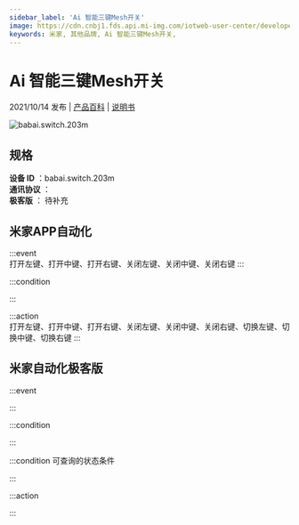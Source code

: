 ```yaml
---
sidebar_label: 'Ai 智能三键Mesh开关'
image: https://cdn.cnbj1.fds.api.mi-img.com/iotweb-user-center/developer_16790676207279aGzvQRX.png?GalaxyAccessKeyId=AKVGLQWBOVIRQ3XLEW&Expires=9223372036854775807&Signature=YJ2miAYMilM69PdaNDpSiVyVnkk=
keywords: 米家, 其他品牌, Ai 智能三键Mesh开关, 
---
```

# Ai 智能三键Mesh开关

2021/10/14 发布 | [产品百科](https://home.mi.com/webapp/content/baike/product/index.html?model=babai.switch.203m/) | [说明书](https://home.mi.com/views/introduction.html?model=babai.switch.203m&region=cn)

![babai.switch.203m](https://cdn.cnbj1.fds.api.mi-img.com/iotweb-user-center/developer_16790676207279aGzvQRX.png?GalaxyAccessKeyId=AKVGLQWBOVIRQ3XLEW&Expires=9223372036854775807&Signature=YJ2miAYMilM69PdaNDpSiVyVnkk=)

## 规格  
> 
**设备 ID** ：babai.switch.203m  
**通讯协议** ：  
**极客版**  ： 待补充 


## 米家APP自动化  

:::event  
打开左键、打开中键、打开右键、关闭左键、关闭中键、关闭右键
:::

:::condition  

:::

:::action   
打开左键、打开中键、打开右键、关闭左键、关闭中键、关闭右键、切换左键、切换中键、切换右键
:::

## 米家自动化极客版  

:::event  

:::

:::condition  

:::

:::condition 可查询的状态条件  

:::

:::action  

:::

        
